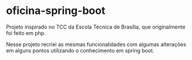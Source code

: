 # oficina-spring-boot

Projeto inspirado no TCC da Escola Técnica de Brasília, que originalmente foi feito em php.

Nesse projeto recriei as mesmas funcionalidades com algumas alterações em alguns pontos utilizando o conhecimento em spring boot.
